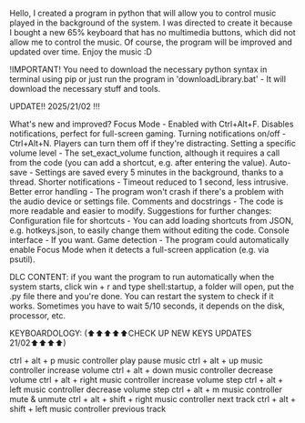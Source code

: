 
Hello, I created a program in python that will allow you to control music played in the background of the system. I was directed to create it because I bought a new 65% keyboard that has no multimedia buttons, which did not allow me to control the music. Of course, the program will be improved and updated over time. Enjoy the music :D  

!IMPORTANT!
You need to download the necessary python syntax in terminal using pip or just run the program in 'downloadLibrary.bat' - It will download the necessary stuff and tools.

UPDATE!! 2025/21/02 !!!

What's new and improved?
Focus Mode - Enabled with Ctrl+Alt+F. Disables notifications, perfect for full-screen gaming.
Turning notifications on/off - Ctrl+Alt+N. Players can turn them off if they're distracting.
Setting a specific volume level - The set_exact_volume function, although it requires a call from the code (you can add a shortcut, e.g. after entering the value).
Auto-save - Settings are saved every 5 minutes in the background, thanks to a thread.
Shorter notifications - Timeout reduced to 1 second, less intrusive.
Better error handling - The program won't crash if there's a problem with the audio device or settings file.
Comments and docstrings - The code is more readable and easier to modify.
Suggestions for further changes:
Configuration file for shortcuts - You can add loading shortcuts from JSON, e.g. hotkeys.json, to easily change them without editing the code.
Console interface - If you want.
Game detection - The program could automatically enable Focus Mode when it detects a full-screen application (e.g. via psutil).

DLC CONTENT:
if you want the program to run automatically when the system starts, click win + r and type shell:startup, a folder will open, put the .py file there and you're done.
You can restart the system to check if it works.
Sometimes you have to wait 5/10 seconds, it depends on the disk, processor, etc.
               
KEYBOARDOLOGY: (⬆⬆⬆⬆⬆CHECK UP NEW KEYS UPDATES 21/02⬆⬆⬆⬆)

ctrl + alt + p 	 	music controller play pause music
ctrl + alt + up	 	music controller increase volume
ctrl + alt + down	 	music controller decrease volume
ctrl + alt + right	 	music controller increase volume step
ctrl + alt + left	 	music controller decrease volume step
ctrl + alt + m 		music controller mute & unmute
ctrl + alt + shift + right	 music controller next track
ctrl + alt + shift + left	 music controller previous track
